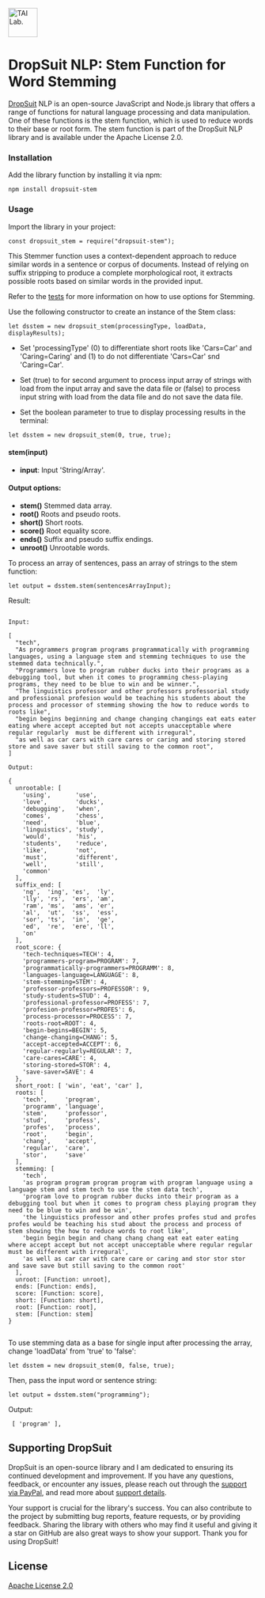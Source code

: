 [<img alt="TAI Lab." width="59px" src="https://github.com/ladooniani/Terbinari-CBM-Robot/blob/main/images/dropsuit.png" />](https://github.com/ladooniani/dropsuit#readme)

<!-- 
[![npm version](https://img.shields.io/npm/v/dropsuit-stem.svg?style=flat)](https://www.npmjs.com/package/dropsuit-stem) [![npm](https://img.shields.io/npm/dt/dropsuit-stem.svg?style=flat-square)](https://www.npmjs.com/package/dropsuit-stem) [![License](https://img.shields.io/npm/l/dropsuit-stem.svg)](https://www.npmjs.com/package/dropsuit-stem)
-->

# DropSuit NLP: Stem Function for Word Stemming

[DropSuit](https://github.com/ladooniani/dropsuit#readme) NLP is an open-source JavaScript and Node.js library that offers a range of functions for natural language processing and data manipulation. One of these functions is the stem function, which is used to reduce words to their base or root form. The stem function is part of the DropSuit NLP library and is available under the Apache License 2.0.

### Installation

Add the library function by installing it via npm:

```
npm install dropsuit-stem
```

### Usage

Import the library in your project:

```
const dropsuit_stem = require("dropsuit-stem");

```

This Stemmer function uses a context-dependent approach to reduce similar words in a sentence or corpus of documents. Instead of relying on suffix stripping to produce a complete morphological root, it extracts possible roots based on similar words in the provided input.

Refer to the [tests](https://github.com/ladooniani/dropsuit-stem/blob/main/test/index.test.js) for more information on how to use options for Stemming.

Use the following constructor to create an instance of the Stem class:

```
let dsstem = new dropsuit_stem(processingType, loadData, displayResults);

```

- Set 'processingType' (0) to differentiate short roots like 'Cars=Car' and 'Caring=Caring' and (1) to do not differentiate 'Cars=Car' snd 'Caring=Car'.

- Set (true) to for second argument to process input array of strings with load from the input array and save the data file or (false) to process input string with load from the data file and do not save the data file.

- Set the boolean parameter to true to display processing results in the terminal:

```
let dsstem = new dropsuit_stem(0, true, true);

```

#### stem(input)

- **input**: Input 'String/Array'.

#### Output options:

- **stem()** Stemmed data array.
- **root()** Roots and pseudo roots.
- **short()** Short roots.
- **score()** Root equality score.
- **ends()** Suffix and pseudo suffix endings.
- **unroot()** Unrootable words.

To process an array of sentences, pass an array of strings to the stem function:

```
let output = dsstem.stem(sentencesArrayInput);
```

Result:

```

Input:

[
  "tech",
  "As programmers program programs programmatically with programming languages, using a language stem and stemming techniques to use the stemmed data technically.",
  "Programmers love to program rubber ducks into their programs as a debugging tool, but when it comes to programming chess-playing programs, they need to be blue to win and be winner.",
  "The linguistics professor and other professors professorial study and professional profesion would be teaching his students about the process and processor of stemming showing the how to reduce words to roots like",
  "begin begins beginning and change changing changings eat eats eater eating where accept accepted but not accepts unacceptable where regular regularly  must be different with irregural",
  "as well as car cars with care cares or caring and storing stored store and save saver but still saving to the common root",
]

Output:

{
  unrootable: [
    'using',       'use',
    'love',        'ducks',
    'debugging',   'when',
    'comes',       'chess',
    'need',        'blue',
    'linguistics', 'study',
    'would',       'his',
    'students',    'reduce',
    'like',        'not',
    'must',        'different',
    'well',        'still',
    'common'
  ],
  suffix_end: [
    'ng',  'ing', 'es',  'ly',
    'lly', 'rs',  'ers', 'am',
    'ram', 'ms',  'ams', 'er',
    'al',  'ut',  'ss',  'ess',
    'sor', 'ts',  'in',  'ge',
    'ed',  're',  'ere', 'll',
    'on'
  ],
  root_score: {
    'tech-techniques=TECH': 4,
    'programmers-program=PROGRAM': 7,
    'programmatically-programmers=PROGRAMM': 8,
    'languages-language=LANGUAGE': 8,
    'stem-stemming=STEM': 4,
    'professor-professors=PROFESSOR': 9,
    'study-students=STUD': 4,
    'professional-professor=PROFESS': 7,
    'profesion-professor=PROFES': 6,
    'process-processor=PROCESS': 7,
    'roots-root=ROOT': 4,
    'begin-begins=BEGIN': 5,
    'change-changing=CHANG': 5,
    'accept-accepted=ACCEPT': 6,
    'regular-regularly=REGULAR': 7,
    'care-cares=CARE': 4,
    'storing-stored=STOR': 4,
    'save-saver=SAVE': 4
  },
  short_root: [ 'win', 'eat', 'car' ],
  roots: [
    'tech',     'program',
    'programm', 'language',
    'stem',     'professor',
    'stud',     'profess',
    'profes',   'process',
    'root',     'begin',
    'chang',    'accept',
    'regular',  'care',
    'stor',     'save'
  ],
  stemming: [
    'tech',
    'as program program program program with program language using a language stem and stem tech to use the stem data tech',
    'program love to program rubber ducks into their program as a debugging tool but when it comes to program chess playing program they need to be blue to win and be win',
    'the linguistics professor and other profes profes stud and profes profes would be teaching his stud about the process and process of stem showing the how to reduce words to root like',
    'begin begin begin and chang chang chang eat eat eater eating where accept accept but not accept unacceptable where regular regular must be different with irregural',
    'as well as car car with care care or caring and stor stor stor and save save but still saving to the common root'
  ],
  unroot: [Function: unroot],
  ends: [Function: ends],
  score: [Function: score],
  short: [Function: short],
  root: [Function: root],
  stem: [Function: stem]
}


```

To use stemming data as a base for single input after processing the array, change 'loadData' from 'true' to 'false':

```
let dsstem = new dropsuit_stem(0, false, true);

```

Then, pass the input word or sentence string:

```
let output = dsstem.stem("programming");

```

Output:

```
 [ 'program' ],
```
<!--
## Links

- npm: https://www.npmjs.com/package/dropsuit-stem
-->
## Supporting DropSuit

DropSuit is an open-source library and I am dedicated to ensuring its continued development and improvement. If you have any questions, feedback, or encounter any issues, please reach out through the [support via PayPal](https://www.paypal.com/paypalme/dropsuit?country.x=GE&locale.x=en_US), and read more about [support details](https://github.com/ladooniani/dropsuit/blob/main/Support.md).

Your support is crucial for the library's success. You can also contribute to the project by submitting bug reports, feature requests, or by providing feedback. Sharing the library with others who may find it useful and giving it a star on GitHub are also great ways to show your support. Thank you for using DropSuit!

## License

[Apache License 2.0](LICENSE.txt)

